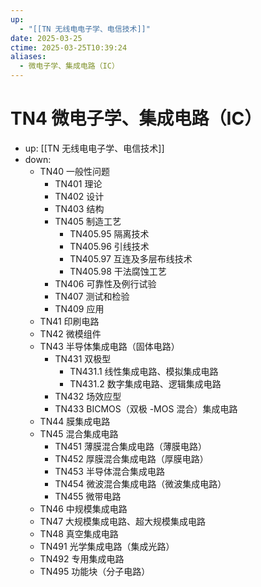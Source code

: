 ```yaml
---
up:
  - "[[TN 无线电电子学、电信技术]]"
date: 2025-03-25
ctime: 2025-03-25T10:39:24
aliases:
  - 微电子学、集成电路（IC）
---
```


# TN4 微电子学、集成电路（IC）

- up: [[TN 无线电电子学、电信技术]]
- down:	
	- TN40 一般性问题
		- TN401 理论
		- TN402 设计
		- TN403 结构
		- TN405 制造工艺
			- TN405.95 隔离技术
			- TN405.96 引线技术
			- TN405.97 互连及多层布线技术
			- TN405.98 干法腐蚀工艺
		- TN406 可靠性及例行试验
		- TN407 测试和检验
		- TN409 应用
	- TN41 印刷电路
	- TN42 微模组件
	- TN43 半导体集成电路（固体电路）
		- TN431 双极型
			- TN431.1 线性集成电路、模拟集成电路
			- TN431.2 数字集成电路、逻辑集成电路
		- TN432 场效应型
		- TN433 BICMOS（双极 -MOS 混合）集成电路
	- TN44 膜集成电路
	- TN45 混合集成电路
		- TN451 薄膜混合集成电路（薄膜电路）
		- TN452 厚膜混合集成电路（厚膜电路）
		- TN453 半导体混合集成电路
		- TN454 微波混合集成电路（微波集成电路）
		- TN455 微带电路
	- TN46 中规模集成电路
	- TN47 大规模集成电路、超大规模集成电路
	- TN48 真空集成电路
	- TN491 光学集成电路（集成光路）
	- TN492 专用集成电路
	- TN495 功能块（分子电路）
		
